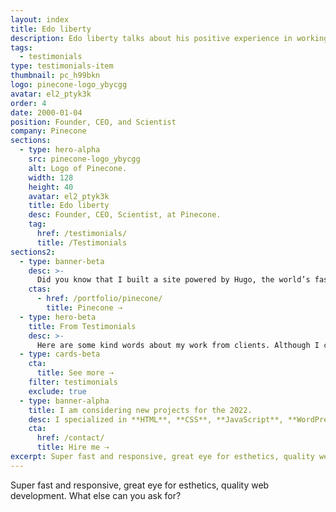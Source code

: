 ```yaml
---
layout: index
title: Edo liberty
description: Edo liberty talks about his positive experience in working with Silvestar Bistrović.
tags:
  - testimonials
type: testimonials-item
thumbnail: pc_h99bkn
logo: pinecone-logo_ybycgg
avatar: el2_ptyk3k
order: 4
date: 2000-01-04
position: Founder, CEO, and Scientist
company: Pinecone
sections:
  - type: hero-alpha
    src: pinecone-logo_ybycgg
    alt: Logo of Pinecone.
    width: 128
    height: 40
    avatar: el2_ptyk3k
    title: Edo liberty
    desc: Founder, CEO, Scientist, at Pinecone.
    tag:
      href: /testimonials/
      title: /Testimonials
sections2:
  - type: banner-beta
    desc: >-
      Did you know that I built a site powered by Hugo, the world’s fastest framework for building websites, for Edo?
    ctas:
      - href: /portfolio/pinecone/
        title: Pinecone ⇢
  - type: hero-beta
    title: From Testimonials
    desc: >-
      Here are some kind words about my work from clients. Although I collaborated with clients from more than 10 countries, most of them come from **The United States**.
  - type: cards-beta
    cta:
      title: See more ⇢
    filter: testimonials
    exclude: true
  - type: banner-alpha
    title: I am considering new projects for the 2022.
    desc: I specialized in **HTML**, **CSS**, **JavaScript**, **WordPress**, **Shopify**, and **JAMstack** technologies.
    cta:
      href: /contact/
      title: Hire me ⇢
excerpt: Super fast and responsive, great eye for esthetics, quality web development...
---
```


Super fast and responsive, great eye for esthetics, quality web development. What else can you ask for?
